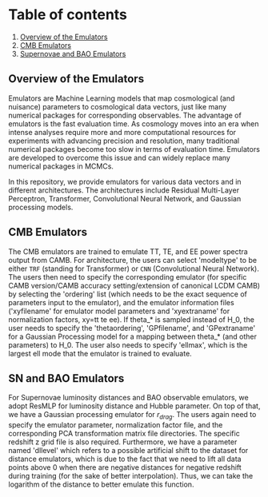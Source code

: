 # Table of contents
1. [Overview of the Emulators](#overview)
2. [CMB Emulators](#CMB)
3. [Supernovae and BAO Emulators](#SNBAO)

## Overview of the Emulators

Emulators are Machine Learning models that map cosmological (and nuisance) parameters to cosmological data vectors, just like many numerical packages for corresponding observables. The advantage of emulators is the fast evaluation time. As cosmology moves into an era when intense analyses require more and more computational resources for experiments with advancing precision and resolution, many traditional numerical packages become too slow in terms of evaluation time. Emulators are developed to overcome this issue and can widely replace many numerical packages in MCMCs.

In this repository, we provide emulators for various data vectors and in different architectures. The architectures include Residual Multi-Layer Perceptron, Transformer, Convolutional Neural Network, and Gaussian processing models.

## CMB Emulators

The CMB emulators are trained to emulate TT, TE, and EE power spectra output from CAMB. For architecture, the users can select 'modeltype' to be either `TRF` (standing for Transformer) or `CNN` (Convolutional Neural Network). The users then need to specify the corresponding emulator (for specific CAMB version/CAMB accuracy setting/extension of canonical LCDM CAMB) by selecting the 'ordering' list (which needs to be the exact sequence of parameters input to the emulator), and the emulator information files ('xyfilename' for emulator model parameters and 'xyextraname' for normalization factors, xy=tt te ee). If theta_* is sampled instead of H_0, the user needs to specify the 'thetaordering', 'GPfilename', and 'GPextraname' for a Gaussian Processing model for a mapping between theta_* (and other parameters) to H_0. The user also needs to specify 'ellmax', which is the largest ell mode that the emulator is trained to evaluate.

## SN and BAO Emulators

For Supernovae luminosity distances and BAO observable emulators, we adopt ResMLP for luminosity distance and Hubble parameter. On top of that, we have a Gaussian processing emulator for $r_{drag}$. The users again need to specify the emulator parameter, normalization factor file, and the corresponding PCA transformation matrix file directories. The specific redshift z grid file is also required. Furthermore, we have a parameter named 'dllevel' which refers to a possible artificial shift to the dataset for distance emulators, which is due to the fact that we need to lift all data points above 0 when there are negative distances for negative redshift during training (for the sake of better interpolation). Thus, we can take the logarithm of the distance to better emulate this function.
